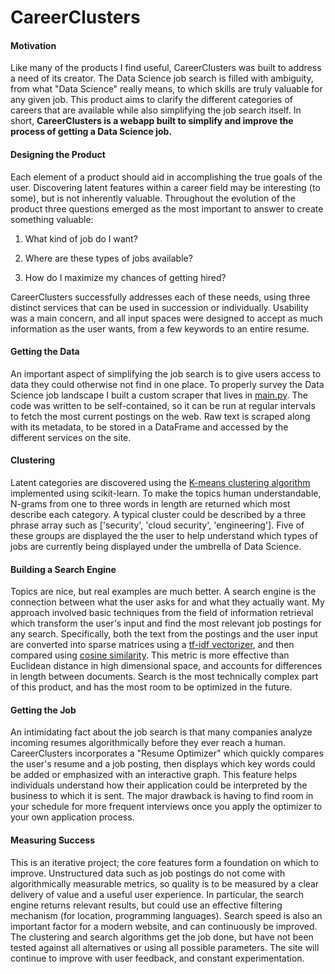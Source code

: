# CareerClusters

#### Motivation
Like many of the products I find useful, CareerClusters was built to address a need of its creator. The Data Science job search is filled with ambiguity, from what "Data Science" really means, to which skills are truly valuable for any given job. This product aims to clarify the different categories of careers that are available while also simplifying the job search itself. In short, **CareerClusters is a webapp built to simplify and improve the process of getting a Data Science job.**

#### Designing the Product
Each element of a product should aid in accomplishing the true goals of the user. Discovering latent features within a career field may be interesting (to some), but is not inherently valuable. Throughout the evolution of the product three questions emerged as the most important to answer to create something valuable:

1. What kind of job do I want?

2. Where are these types of jobs available?

3. How do I maximize my chances of getting hired?


CareerClusters successfully addresses each of these needs, using three distinct services that can be used in succession or individually. Usability was a main concern, and all input spaces were designed to accept as much information as the user wants, from a few keywords to an entire resume.

#### Getting the Data
An important aspect of simplifying the job search is to give users access to data they could otherwise not find in one place. To properly survey the Data Science job landscape I built a custom scraper that lives in [main.py](https://github.com/LDinLA/CareerClusters/blob/master/main.py). The code was written to be self-contained, so it can be run at regular intervals to fetch the most current postings on the web. Raw text is scraped along with its metadata, to be stored in a DataFrame and accessed by the different services on the site.

#### Clustering
Latent categories are discovered using the [K-means clustering algorithm](http://scikit-learn.org/stable/modules/clustering.html#k-means) implemented using scikit-learn. To make the topics human understandable, N-grams from one to three words in length are returned which most describe each category. A typical cluster could be described by a three phrase array such as ['security', 'cloud security', 'engineering']. Five of these groups are displayed the the user to help understand which types of jobs are currently being displayed under the umbrella of Data Science.

#### Building a Search Engine
Topics are nice, but real examples are much better. A search engine is the connection between what the user asks for and what they actually want. My approach involved basic techniques from the field of information retrieval which transform the user's input and find the most relevant job postings for any search. Specifically, both the text from the postings and the user input are converted into sparse matrices using a [tf-idf vectorizer](http://scikit-learn.org/stable/modules/generated/sklearn.feature_extraction.text.TfidfVectorizer.html), and then compared using [cosine similarity](http://en.wikipedia.org/wiki/Cosine_similarity). This metric is more effective than Euclidean distance in high dimensional space, and accounts for differences in length between documents. Search is the most technically complex part of this product, and has the most room to be optimized in the future.

#### Getting the Job
An intimidating fact about the job search is that many companies analyze incoming resumes algorithmically before they ever reach a human. CareerClusters incorporates a "Resume Optimizer" which quickly compares the user's resume and a job posting, then displays which key words could be added or emphasized with an interactive graph. This feature helps individuals understand how their application could be interpreted by the business to which it is sent. The major drawback is having to find room in your schedule for more frequent interviews once you apply the optimizer to your own application process.

#### Measuring Success
This is an iterative project; the core features form a foundation on which to improve. Unstructured data such as job postings do not come with algorithmically measurable metrics, so quality is to be measured by a clear delivery of value and a useful user experience. In particular, the search engine returns relevant results, but could use an effective filtering mechanism (for location, programming languages). Search speed is also an important factor for a modern website, and can continuously be improved. The clustering and search algorithms get the job done, but have not been tested against all alternatives or using all possible parameters. The site will continue to improve with user feedback, and constant experimentation. 
